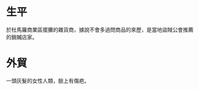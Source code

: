 <!-- TITLE: 西莉亞 -->
<!-- SUBTITLE: A quick summary of 西莉亞 -->

# 生平
於杜馬羅商業區擺攤的雜貨商，據說不會多過問商品的來歷，是當地盜賊公會推薦的銷贓店家。

# 外貿
一頭灰髮的女性人類，臉上有傷疤。